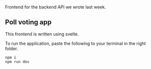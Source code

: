 Frontend for the backend API we wrote last week.

## Poll voting app
This frontend is written using svelte.


To run the application, paste the following to your terminal in the right folder.
```
npm i
npm run dev
```
